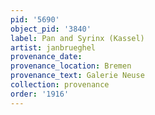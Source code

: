 ```yaml
---
pid: '5690'
object_pid: '3840'
label: Pan and Syrinx (Kassel)
artist: janbrueghel
provenance_date:
provenance_location: Bremen
provenance_text: Galerie Neuse
collection: provenance
order: '1916'
---
```

